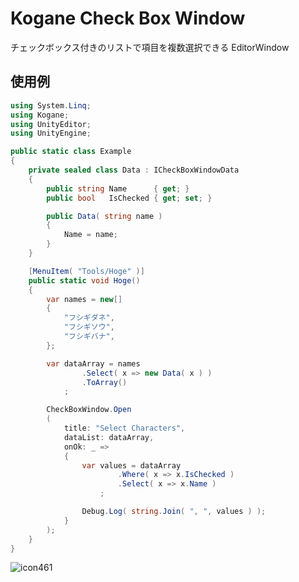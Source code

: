# Kogane Check Box Window

チェックボックス付きのリストで項目を複数選択できる EditorWindow

## 使用例

```csharp
using System.Linq;
using Kogane;
using UnityEditor;
using UnityEngine;

public static class Example
{
    private sealed class Data : ICheckBoxWindowData
    {
        public string Name      { get; }
        public bool   IsChecked { get; set; }

        public Data( string name )
        {
            Name = name;
        }
    }

    [MenuItem( "Tools/Hoge" )]
    public static void Hoge()
    {
        var names = new[]
        {
            "フシギダネ",
            "フシギソウ",
            "フシギバナ",
        };

        var dataArray = names
                .Select( x => new Data( x ) )
                .ToArray()
            ;

        CheckBoxWindow.Open
        (
            title: "Select Characters",
            dataList: dataArray,
            onOk: _ =>
            {
                var values = dataArray
                        .Where( x => x.IsChecked )
                        .Select( x => x.Name )
                    ;

                Debug.Log( string.Join( ", ", values ) );
            }
        );
    }
}
```

![icon461](https://user-images.githubusercontent.com/6134875/193379252-8f4c7a96-4190-4205-ae56-ba3338a675af.gif)
